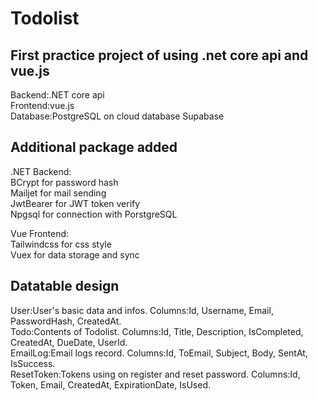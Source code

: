 # Todolist

First practice project of using .net core api and vue.js
--
Backend:.NET core api  
Frontend:vue.js  
Database:PostgreSQL on cloud database Supabase  

Additional package added
--
.NET Backend:  
BCrypt for password hash  
Mailjet for mail sending  
JwtBearer for JWT token verify  
Npgsql for connection with PorstgreSQL  
  
Vue Frontend:  
Tailwindcss for css style  
Vuex for data storage and sync  
  
Datatable design
--
User:User's basic data and infos. Columns:Id, Username, Email, PasswordHash, CreatedAt.  
Todo:Contents of Todolist. Columns:Id, Title, Description, IsCompleted, CreatedAt, DueDate, UserId.  
EmailLog:Email logs record. Columns:Id, ToEmail, Subject, Body, SentAt, IsSuccess.  
ResetToken:Tokens using on register and reset password. Columns:Id, Token, Email, CreatedAt, ExpirationDate, IsUsed.  
